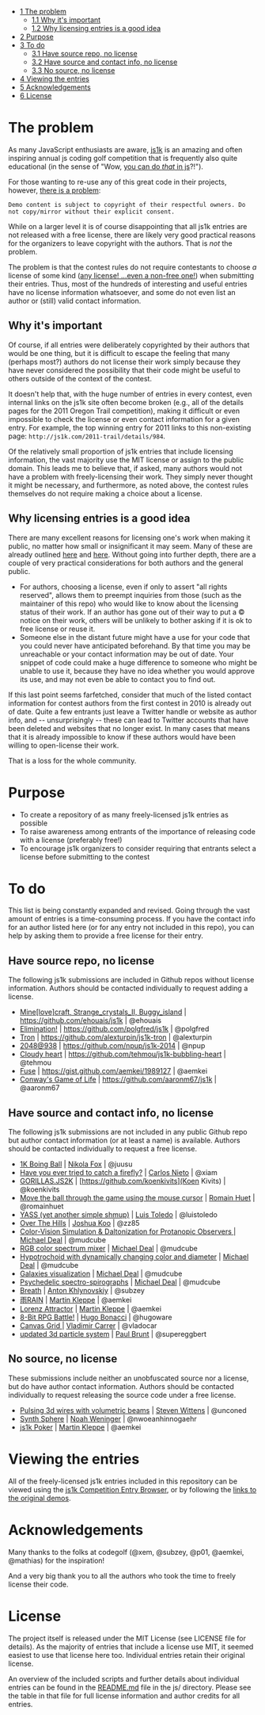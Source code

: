 * [1 The problem](#the-problem)
  * [1.1 Why it's important](#why-its-important)
  * [1.2 Why licensing entries is a good idea](#why-licensing-entries-is-a-good-idea)
* [2 Purpose](#purpose)
* [3 To do](#to-do)
  * [3.1 Have source repo, no license](#have-source-repo,-no-license)
  * [3.2 Have source and contact info, no license](#have-source-and-contact-info,-no-license)
  * [3.3 No source, no license](#no-source,-no-license)
* [4 Viewing the entries](#viewing-the-entries)
* [5 Acknowledgements](#acknowledgements)
* [6 License](#license)

# The problem

As many JavaScript enthusiasts are aware, [js1k](http://js1k.com/) is an amazing and often inspiring annual js coding golf competition that is frequently also quite educational (in the sense of "Wow, [you can do _that_ in js](http://js1k.com/2014-dragons/demo/1951)?!").

For those wanting to re-use any of this great code in their projects, however, [there is a problem](http://js1k.com/about):

    Demo content is subject to copyright of their respectful owners. Do not copy/mirror without their explicit consent.

While on a larger level it is of course disappointing that all js1k entries are not released with a free license, there are likely very good practical reasons for the organizers to leave copyright with the authors. That is _not_ the problem.

The problem is that the contest rules do not require contestants to choose _a_ license of some kind ([any license! ...even a non-free one!](http://blog.codinghorror.com/pick-a-license-any-license/)) when submitting their entries. Thus, most of the hundreds of interesting and useful entries have no license information whatsoever, and some do not even list an author or (still) valid contact information.

## Why it's important

Of course, if all entries were deliberately copyrighted by their authors that would be one thing, but it is difficult to escape the feeling that many (perhaps most?) authors do not license their work simply because they have never considered the possibility that their code might be useful to others outside of the context of the contest.

It doesn't help that, with the huge number of entries in every contest, even internal links on the js1k site often become broken (e.g., all of the details pages for the 2011 Oregon Trail competition), making it difficult or even impossible to check the license or even contact information for a given entry. For example, the top winning entry for 2011 links to this non-existing page: `http://js1k.com/2011-trail/details/984`.

Of the relatively small proportion of js1k entries that include licensing information, the vast majority use the MIT license or assign to the public domain. This leads me to believe that, if asked, many authors would not have a problem with freely-licensing their work. They simply never thought it might be necessary, and furthermore, as noted above, the contest rules themselves do not require making a choice about a license.

## Why licensing entries is a good idea

There are many excellent reasons for licensing one's work when making it public, no matter how small or insignificant it may seem. Many of these are already outlined [here](http://choosealicense.com/no-license/) and [here](http://blog.codinghorror.com/pick-a-license-any-license/). Without going into further depth, there are a couple of very practical considerations for both authors and the general public.

* For authors, choosing a license, even if only to assert "all rights reserved", allows them to preempt inquiries from those (such as the maintainer of this repo) who would like to know about the licensing status of their work. If an author has gone out of their way to put a © notice on their work, others will be unlikely to bother asking if it is ok to free license or reuse it.
* Someone else in the distant future might have a use for your code that you could never have anticipated beforehand. By that time you may be unreachable or your contact information may be out of date. Your snippet of code could make a huge difference to someone who might be unable to use it, because they have no idea whether you would approve its use, and may not even be able to contact you to find out.

If this last point seems farfetched, consider that much of the listed contact information for contest authors from the first contest in 2010 is already out of date. Quite a few entrants just leave a Twitter handle or website as author info, and -- unsurprisingly -- these can lead to Twitter accounts that have been deleted and websites that no longer exist. In many cases that means that it is already impossible to know if these authors would have been willing to open-license their work.

That is a loss for the whole community.

# Purpose

* To create a repository of as many freely-licensed js1k entries as possible
* To raise awareness among entrants of the importance of releasing code with a license (preferably free!)
* To encourage js1k organizers to consider requiring that entrants select a license before submitting to the contest


# To do

This list is being constantly expanded and revised. Going through the vast amount of entries is a time-consuming process. If you have the contact info for an author listed here (or for any entry not included in this repo), you can help by asking them to provide a free license for their entry.

## Have source repo, no license
The following js1k submissions are included in Github repos without license information. Authors should be contacted individually to request adding a license.

* [Mine[love]craft, Strange_crystals_II, Buggy_island](https://github.com/ehouais/js1k) | https://github.com/ehouais/js1k | @ehouais
* [Elimination!](http://js1k.com/2014-dragons/demo/1777) | https://github.com/polgfred/js1k | @polgfred
* [Tron](http://js1k.com/2013-spring/demo/1428) | https://github.com/alexturpin/js1k-tron | @alexturpin
* [2048@938](http://js1k.com/2014-dragons/demo/1862) | https://github.com/npup/js1k-2014 | @npup
* [Cloudy heart](http://js1k.com/2012-love/details/1247) | https://github.com/tehmou/js1k-bubbling-heart | @tehmou
* [Fuse](http://js1k.com/2012-love/details/1254) | https://gist.github.com/aemkei/1989127 | @aemkei
* [Conway's Game of Life](http://js1k.com/2012-love/details/1111) | https://github.com/aaronm67/js1k | @aaronm67

## Have source and contact info, no license
The following js1k submissions are not included in any public Github repo but author contact information (or at least a name) is available. Authors should be contacted individually to request a free license.

* [1K Boing Ball](http://js1k.com/2014-dragons/details/1672) | [Nikola Fox](https://github.com/juusu) | @juusu
* [Have you ever tried to catch a firefly?](http://js1k.com/2013-spring/details/1462) | [Carlos Nieto](https://github.com/xiam) | @xiam
* [GORILLAS.JS2K](http://js1k.com/2014-dragons/details/1971) | [https://github.com/koenkivits](Koen Kivits) | @koenkivits
* [Move the ball through the game using the mouse cursor](http://js1k.com/2010-first/details/823) | [Romain Huet](https://github.com/romainhuet) | @romainhuet
* [YASS (yet another simple shmup)](http://js1k.com/2014-dragons/details/1793) | [Luis Toledo](https://github.com/luistoledo) | @luistoledo
* [Over The Hills](http://js1k.com/2013-spring/details/1542) | [Joshua Koo](https://github.com/zz85/) | @zz85
* [Color-Vision Simulation & Daltonization for Protanopic Observers ](http://js1k.com/2010-first/details/391) | [Michael Deal](https://github.com/mudcube) | @mudcube
* [RGB color spectrum mixer](http://js1k.com/2010-first/details/102) | [Michael Deal](https://github.com/mudcube) | @mudcube
* [Hypotrochoid with dynamically changing color and diameter](http://js1k.com/2010-first/details/210) | [Michael Deal](https://github.com/mudcube) | @mudcube
* [Galaxies visualization](http://js1k.com/2010-first/details/166) | [Michael Deal](https://github.com/mudcube) | @mudcube
* [Psychedelic spectro-spirographs](http://js1k.com/2010-first/details/92) | [Michael Deal](https://github.com/mudcube) | @mudcube
* [Breath](http://js1k.com/2014-dragons/details/1648) | [Anton Khlynovskiy](https://github.com/subzey) | @subzey
* [雨RAIN](http://js1k.com/2015-hypetrain/details/2135) | [Martin Kleppe](https://github.com/aemkei) | @aemkei
* [Lorenz Attractor](http://js1k.com/2010-first/details/216) | [Martin Kleppe](https://github.com/aemkei) | @aemkei
* [8-Bit RPG Battle!](http://js1k.com/2012-love/details/1175) | [Hugo Bonacci](https://github.com/hugoware) | @hugoware
* [Canvas Grid ](http://js1k.com/2010-first/details/726) | [Vladimir Carrer](https://github.com/vladocar) | @vladocar
* [updated 3d particle system](http://js1k.com/2010-first/details/753) | [Paul Brunt](https://github.com/supereggbert) | @supereggbert

## No source, no license
These submissions include neither an unobfuscated source nor a license, but do have author contact information. Authors should be contacted individually to request releasing the source code under a free license.

* [Pulsing 3d wires with volumetric beams](http://js1k.com/2010-first/details/171) | [Steven Wittens](https://github.com/unconed) | @unconed
* [Synth Sphere](http://js1k.com/2013-spring/details/1558) | [Noah Weninger](https://github.com/nwoeanhinnogaehr) | @nwoeanhinnogaehr
* [js1k Poker](http://js1k.com/2011-trail/demo/949) | [Martin Kleppe](https://github.com/aemkei) | @aemkei

# Viewing the entries

All of the freely-licensed js1k entries included in this repository can be viewed using the [js1k Competition Entry Browser](https://dohliam.github.io/jsbrowser/), or by following the [links to the original demos](https://github.com/dohliam/openjs1k/tree/master/js).

# Acknowledgements

Many thanks to the folks at codegolf (@xem, @subzey, @p01, @aemkei, @mathias) for the inspiration!

And a very big thank you to all the authors who took the time to freely license their code.

# License

The project itself is released under the MIT License (see LICENSE file for details). As the majority of entries that include a license use MIT, it seemed easiest to use that license here too. Individual entries retain their original license.

An overview of the included scripts and further details about individual entries can be found in the [README.md](https://github.com/dohliam/openjs1k/tree/master/js) file in the js/ directory. Please see the table in that file for full license information and author credits for all entries.
